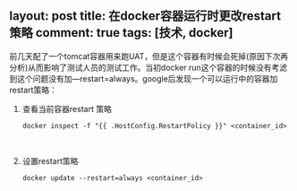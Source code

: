 layout: post
title:  在docker容器运行时更改restart策略 
comment: true
tags: [技术, docker]
---


前几天配了一个tomcat容器用来跑UAT，但是这个容器有时候会死掉(原因下次再分析)从而影响了测试人员的测试工作。当初docker run这个容器的时候没有考滤到这个问题没有加—restart=always。google后发现一个可以运行中的容器加restart策略：

1. 查看当前容器restart 策略

   ```
   docker inspect -f "{{ .HostConfig.RestartPolicy }}" <container_id>
   ```

   ​

2. 设置restart策略

   ```
   docker update --restart=always <container_id>
   ```

   ​